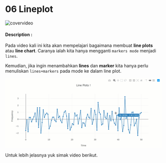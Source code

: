 # 06 Lineplot

![covervideo](http://bit.ly/makeaicovervideo)

#### **Description :**

Pada video kali ini kita akan mempelajari bagaimana membuat **line plots** atau **line chart**. Caranya ialah kita hanya  mengganti `markers mode` menjadi `lines`.

Kemudian, jika ingin menambahkan **lines** dan **marker** kita hanya perlu menuliskan `lines+markers` pada mode ke dalam line plot.

<img src ="https://github.com/BenedictusAryo/documents_assets/raw/master/New%20CourseMap/Beginner%20Course/3_Interactive%20Visualization%20and%20Dashboard%20using%20Plotly/assets/6_Lineplot.gif" align="center"/>


Untuk lebih jelasnya yuk simak video berikut.
